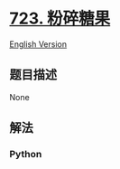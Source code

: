 # [723. 粉碎糖果](https://leetcode-cn.com/problems/candy-crush)

[English Version](/leetcode/0700-0799/0723.Candy%20Crush/README_EN.md)

## 题目描述

<!-- 这里写题目描述 -->

None

## 解法

<!-- 这里可写通用的实现逻辑 -->

<!-- tabs:start -->

### **Python**

<!-- 这里可写当前语言的特殊实现逻辑 -->

```python

```

<!-- tabs:end -->
